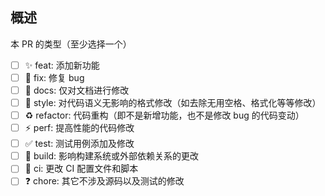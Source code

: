 <!-- PULL REQUEST TEMPLATE -->
<!-- (Update "[ ]" to "[x]" to check a box) -->

<!-- 感谢你的贡献 -->
<!-- 为了让我们更快地了解你所作的更改, **请不要删除本模板** -->
<!-- 在开始一个 PR 之前，请确定你已经阅读过 CONTRIBUTING.md -->
<!-- 为了节省你的时间，如果你需要一个新特性，在你开始为其工作之前，最佳选择是开启一个 featrue request 的 issue 让大家一起讨论 -->

## 概述

<!-- 请在这里描述你的修改 -->

本 PR 的类型（至少选择一个）

- [ ] :sparkles: feat: 添加新功能
- [ ] :bug: fix: 修复 bug
- [ ] :pencil: docs: 仅对文档进行修改
- [ ] :art: style: 对代码语义无影响的格式修改（如去除无用空格、格式化等等修改）
- [ ] :recycle: refactor: 代码重构（即不是新增功能，也不是修改 bug 的代码变动）
- [ ] :zap: perf: 提高性能的代码修改
- [ ] :white_check_mark: test: 测试用例添加及修改
- [ ] :hammer: build: 影响构建系统或外部依赖关系的更改
- [ ] :construction_worker: ci: 更改 CI 配置文件和脚本
- [ ] :question: chore: 其它不涉及源码以及测试的修改
